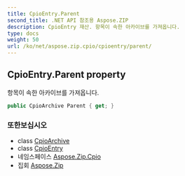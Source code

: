 ```yaml
---
title: CpioEntry.Parent
second_title: .NET API 참조용 Aspose.ZIP
description: CpioEntry 재산. 항목이 속한 아카이브를 가져옵니다.
type: docs
weight: 50
url: /ko/net/aspose.zip.cpio/cpioentry/parent/
---
```

## CpioEntry.Parent property

항목이 속한 아카이브를 가져옵니다.

```csharp
public CpioArchive Parent { get; }
```

### 또한보십시오

* class [CpioArchive](../../cpioarchive/)
* class [CpioEntry](../)
* 네임스페이스 [Aspose.Zip.Cpio](../../cpioentry/)
* 집회 [Aspose.Zip](../../../)


